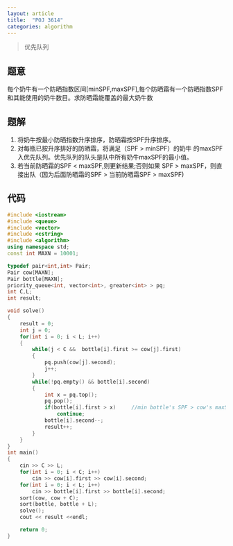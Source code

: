 ```yaml
---
layout: article
title:  "POJ 3614"
categories: algorithm
---
```


> 优先队列

## 题意
每个奶牛有一个防晒指数区间[minSPF,maxSPF],每个防晒霜有一个防晒指数SPF和其能使用的奶牛数目。求防晒霜能覆盖的最大奶牛数


## 题解
1. 将奶牛按最小防晒指数升序排序，防晒霜按SPF升序排序。
2. 对每瓶已按升序排好的防晒霜，将满足（SPF > minSPF）的奶牛 的maxSPF入优先队列。优先队列的队头是队中所有奶牛maxSPF的最小值。
3. 若当前防晒霜的SPF < maxSPF,则更新结果;否则如果 SPF > maxSPF，则直接出队（因为后面防晒霜的SPF > 当前防晒霜SPF > maxSPF)

## 代码



```c++
#include <iostream>
#include <queue>
#include <vector>
#include <cstring>
#include <algorithm>
using namespace std;
const int MAXN = 10001;

typedef pair<int,int> Pair;
Pair cow[MAXN];
Pair bottle[MAXN];
priority_queue<int, vector<int>, greater<int> > pq;
int C,L;
int result;

void solve()
{
	result = 0;
	int j = 0;
	for(int i = 0; i < L; i++)
	{
		while(j < C &&  bottle[i].first >= cow[j].first)
		{
			pq.push(cow[j].second);
			j++;
		}
		while(!pq.empty() && bottle[i].second)
		{
			int x = pq.top();
			pq.pop();
			if(bottle[i].first > x)     //min bottle's SPF > cow's maxSPF, the cow can't be used
				continue;
			bottle[i].second--;
			result++;
		}
	}
}
int main()
{
	cin >> C >> L;
	for(int i = 0; i < C; i++)
		cin >> cow[i].first >> cow[i].second;
	for(int i = 0; i < L; i++)
		cin >> bottle[i].first >> bottle[i].second;
	sort(cow, cow + C);
	sort(bottle, bottle + L);
	solve();
	cout << result <<endl;

	return 0;
}
```